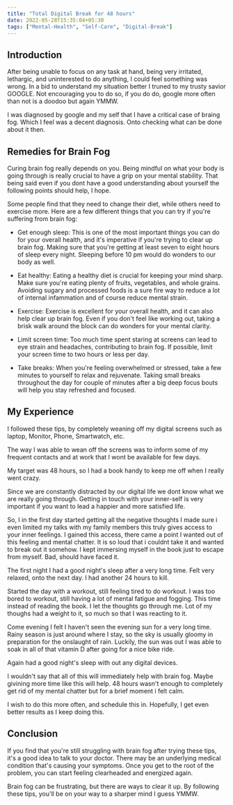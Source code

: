```yaml
---
title: "Total Digital Break for 48 hours"
date: 2022-05-28T15:35:04+05:30
tags: ["Mental-Health", "Self-Care", "Digital-Break"]
---
```


## Introduction
After being unable to focus on any task at hand, being very irritated, lethargic, and uninterested to do anything, I could feel something was wrong. In a bid to understand my situation better I truned to my trusty savior GOOGLE. Not encouraging you to do so, if you do do, google more often than not is a doodoo but again YMMW. 

I was diagnosed by google and my self that I have a critical case of braing fog. Which I feel was a decent diagnosis. Onto checking what can be done about it then.


## Remedies for Brain Fog

Curing brain fog really depends on you. Being mindful on what your body is going through is really crucial to have a grip on your mental stability.
That being said even if you dont have a good understanding about yourself the following points should help, I hope. 

 Some people find that they need to change their diet, while others need to exercise more. Here are a few different things that you can try if you're suffering from brain fog:

- Get enough sleep: This is one of the most important things you can do for your overall health, and it's imperative if you're trying to clear up brain fog. Making sure that you're getting at least seven to eight hours of sleep every night. Sleeping before 10 pm would do wonders to our body as well.

- Eat healthy: Eating a healthy diet is crucial for keeping your mind sharp. Make sure you're eating plenty of fruits, vegetables, and whole grains. Avoiding sugary and processed foods is a sure fire way to reduce a lot of internal infammation and of course reduce mental strain.

- Exercise: Exercise is excellent for your overall health, and it can also help clear up brain fog. Even if you don't feel like working out, taking a brisk walk around the block can do wonders for your mental clarity.

- Limit screen time: Too much time spent staring at screens can lead to eye strain and headaches, contributing to brain fog. If possible, limit your screen time to two hours or less per day.

- Take breaks: When you're feeling overwhelmed or stressed, take a few minutes to yourself to relax and rejuvenate. Taking small breaks throughout the day for couple of minutes after a big deep focus bouts will help you stay refreshed and focused.


## My Experience

I followed these tips, by completely weaning off my digital screens such as laptop, Monitor, Phone, Smartwatch, etc. 

The way I was able to wean off the screens was to inform some of my frequent contacts and at work that I wont be available for few days. 

My target was 48 hours, so I had a book handy to keep me off when I really went crazy.

Since we are constantly distracted by our digital life we dont know what we are really going through. Getting in touch with your inner-self is very important if you want to lead a happier and more satisfied life. 

So, I in the first day started getting all the negative thoughts I made sure i even limited my talks with my family members this truly gives access to your inner feelings. I gained this access, there came a point I wanted out of this feeling and mental chatter. It is so loud that i couldnt take it and wanted to break out it somehow. I kept immersing myself in the book just to escape from myself. Bad, should have faced it. 

The first night I had a good night's sleep after a very long time. Felt very relaxed, onto the next day. I had another 24 hours to kill.

Started the day with a workout, still feeling tired to do workout. I was too bored to workout, still having a lot of mental fatigue and fogging. This time instead of reading the book. I let the thoughts go through me. Lot of my thoughs had a weight to it, so much so that I was reacting to it. 

Come evening I felt I haven't seen the evening sun for a very long time. Rainy season is just around where I stay, so the sky is usually gloomy in preparation for the onslaught of rain. Luckily, the sun was out I was able to soak in all of that vitamin D after going for a nice bike ride.

Again had a good night's sleep with out any digital devices. 

I wouldn't say that all of this will immediately help with brain fog. Maybe givining more time like this will help. 48 hours wasn't enough to completely get rid of my mental chatter but for a brief moment i felt calm. 

I wish to do this more often, and schedule this in. Hopefully, I get even better results as I keep doing this.


## Conclusion

If you find that you're still struggling with brain fog after trying these tips, it's a good idea to talk to your doctor. There may be an underlying medical condition that's causing your symptoms. Once you get to the root of the problem, you can start feeling clearheaded and energized again.

Brain fog can be frustrating, but there are ways to clear it up. By following these tips, you'll be on your way to a sharper mind I guess YMMW.




